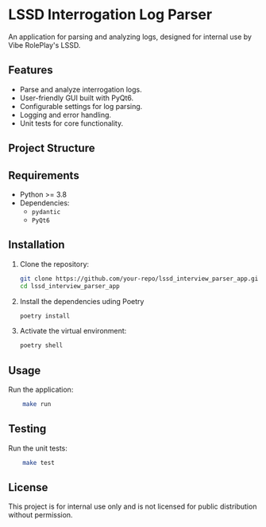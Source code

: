 # LSSD Interrogation Log Parser

An application for parsing and analyzing logs, designed for internal use by Vibe RolePlay's LSSD.

## Features

- Parse and analyze interrogation logs.
- User-friendly GUI built with PyQt6.
- Configurable settings for log parsing.
- Logging and error handling.
- Unit tests for core functionality.

## Project Structure

## Requirements

- Python >= 3.8
- Dependencies:
  - `pydantic`
  - `PyQt6`

## Installation

1. Clone the repository:
   ```bash
   git clone https://github.com/your-repo/lssd_interview_parser_app.git
   cd lssd_interview_parser_app
    ```

2. Install the dependencies uding Poetry
    ```bash
    poetry install
    ```

3. Activate the virtual environment:
    ```bash
    poetry shell
    ```

## Usage
Run the application:
```bash
    make run
```

## Testing
Run the unit tests:
```bash
    make test
```

## License
This project is for internal use only and is not licensed for public distribution without permission.

